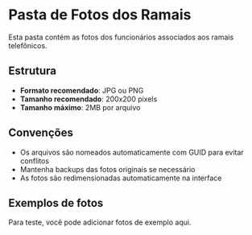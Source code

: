 # Pasta de Fotos dos Ramais

Esta pasta contém as fotos dos funcionários associados aos ramais telefônicos.

## Estrutura
- **Formato recomendado**: JPG ou PNG
- **Tamanho recomendado**: 200x200 pixels
- **Tamanho máximo**: 2MB por arquivo

## Convenções
- Os arquivos são nomeados automaticamente com GUID para evitar conflitos
- Mantenha backups das fotos originais se necessário
- As fotos são redimensionadas automaticamente na interface

## Exemplos de fotos
Para teste, você pode adicionar fotos de exemplo aqui.
